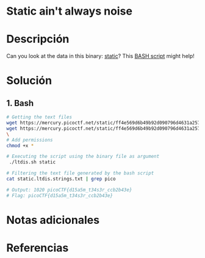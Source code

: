 # Static ain't always noise

# Descripción 
Can you look at the data in this binary: [static](https://mercury.picoctf.net/static/ff4e569d6b49b92d090796d4631a2577/static)? This [BASH script](https://mercury.picoctf.net/static/ff4e569d6b49b92d090796d4631a2577/ltdis.sh) might help!
# Solución 
## 1. Bash

``` bash
# Getting the text files
wget https://mercury.picoctf.net/static/ff4e569d6b49b92d090796d4631a2577/static
wget https://mercury.picoctf.net/static/ff4e569d6b49b92d090796d4631a2577/ltdis.sh
\
# Add permissions
chmod +x *

# Executing the script using the binary file as argument
 ./ltdis.sh static

# Filtering the text file generated by the bash script
cat static.ltdis.strings.txt | grep pico

# Output: 1020 picoCTF{d15a5m_t34s3r_ccb2b43e}
# Flag: picoCTF{d15a5m_t34s3r_ccb2b43e}
```

# Notas adicionales 

# Referencias 
